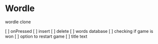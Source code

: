 # Wordle
wordle clone

[ ] onPressed
  [ ] insert
  [ ] delete
[ ] words database
[ ] checking if game is won
[ ] option to restart game
[ ] title text
